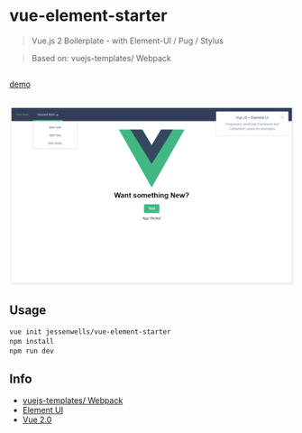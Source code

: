 # vue-element-starter

> Vue.js 2 Boilerplate - with Element-UI / Pug / Stylus

> Based on: vuejs-templates/ Webpack

##

[demo](https://jessenwells.github.io/vue-element-starter-demo/)

##

![](template/scrn.png)

## Usage

``` bash
vue init jessenwells/vue-element-starter
npm install
npm run dev
```

## Info

- [vuejs-templates/ Webpack](http://vuejs-templates.github.io/webpack)
- [Element UI](http://element.eleme.io/#/en-US/component/installation)
- [Vue 2.0](http://vuejs.org/guide/)
